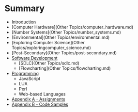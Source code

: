 # Summary

* [Introduction](README.md)
* [Computer Hardware](Other Topics/computer_hardware.md)
* [Number Systems](Other Topics/number_systems.md)
* [Environmental](Other Topics/environmental.md)
* [Exploring Computer Science](Other Topics/exploringcomputer_science.md)
* [Post-Secondary](Other Topics/post-secondary.md)
* [Software Development](software_development.md)
   * [SDLC](Other Topics/sdlc.md)
   * [Flowcharting](Other Topics/flowcharting.md)
* [Programming](programming.md)
   * JavaScript
   * LUA
   * Perl
   * Web-based Languages
* [Appendix A - Assignments](appendix_a_-_assignments.md)
* [Appendix B - Code Samples](appendix_b_-_code_samples.md)

